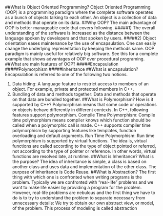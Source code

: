 ##What is Object Oriented Programming?
Object Oriented Programming (OOP) is a programming paradigm where the complete software operates as a bunch of objects talking to each other. An object is a collection of data and methods that operate on its data.
##Why OOP?
The main advantage of OOP is better manageable code that covers following.
#####1) The overall understanding of the software is increased as the distance between the language spoken by developers and that spoken by users.
#####2) Object orientation eases maintenance by the use of encapsulation.   One can easily change the underlying representation by keeping the methods same.
OOP paradigm is mainly useful for relatively big software. See this for a complete example that shows advantages of OOP over procedural programing.
##What are main features of OOP?
#####Encapsulation
#####Polymorphism
#####Inheritance
##What is encapsulation?
Encapsulation is referred to one of the following two notions.
1) Data hiding: A language feature to restrict access to members of an object. For example, private and protected members in C++.
2) Bundling of data and methods together: Data and methods that operate on that data are bundled together.
##What is Polymorphism? How is it supported by C++?
Polymorphism means that some code or operations or objects behave differently in different contexts. In C++,  following features support polymorphism.
Compile Time Polymorphism: Compile time polymorphism means compiler knows which function should be called when a polymorphic call is made.  C++ supports compiler time polymorphism by supporting features like templates, function overloading and default arguments.
Run Time Polymorphism: Run time polymorphism is supported by virtual functions. The idea is, virtual functions are called according to the type of object pointed or referred, not according to the type of pointer or reference. In other words, virtual functions are resolved late, at runtime.
##What is Inheritance? What is the purpose?
The idea of inheritance is simple, a class is based on another class and uses data and implementation of the other class.
The purpose of inheritance is Code Reuse.
##What is Abstraction?
The first thing with which one is confronted when writing programs is the problem. Typically we are confronted with “real-life” problems and we want to make life easier by providing a program for the problem. However, real-life problems are nebulous and the first thing we have to do is to try to understand the problem to separate necessary from unnecessary details: We try to obtain our own abstract view, or model, of the problem. This process of modeling is called abstraction
